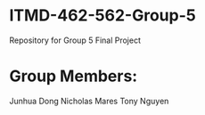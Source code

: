 # ITMD-462-562-Group-5
Repository for Group 5 Final Project

# Group Members:
Junhua Dong
Nicholas Mares
Tony Nguyen
